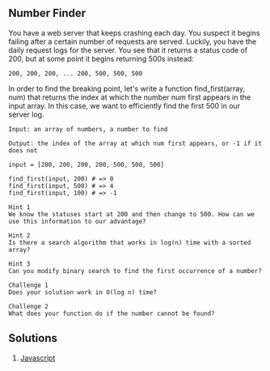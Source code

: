 ## Number Finder
You have a web server that keeps crashing each day. You suspect it begins failing after a certain number of requests are served. Luckily, you have the daily request logs for the server. You see that it returns a status code of 200, but at some point it begins returning 500s instead:
```
200, 200, 200, ... 200, 500, 500, 500
```
In order to find the breaking point, let's write a function find_first(array, num) that returns the index at which the number num first appears in the input array. In this case, we want to efficiently find the first 500 in our server log.

```
Input: an array of numbers, a number to find

Output: the index of the array at which num first appears, or -1 if it does not
```

```
input = [200, 200, 200, 200, 500, 500, 500]

find_first(input, 200) # => 0
find_first(input, 500) # => 4
find_first(input, 100) # => -1
```

```
Hint 1
We know the statuses start at 200 and then change to 500. How can we use this information to our advantage?
```
```
Hint 2
Is there a search algorithm that works in log(n) time with a sorted array?
```
```
Hint 3
Can you modify binary search to find the first occurrence of a number?
```
```
Challenge 1
Does your solution work in O(log n) time?
```
```
Challenge 2
What does your function do if the number cannot be found?
```



## Solutions
1. [Javascript](./number_finder.js)